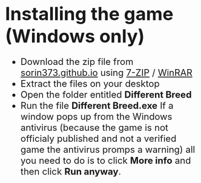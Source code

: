 <font size = "10">**Installing the game (Windows only)**</font>
<font size = "5">
- Download the zip file from [sorin373.github.io](https://sorin373.github.io/) using [7-ZIP](https://www.7-zip.org/) / [WinRAR](https://www.win-rar.com/start.html?&L=0)
- Extract the files on your desktop
- Open the folder entitled **Different Breed**
- Run the file **Different Breed.exe** If a window pops up from the Windows antivirus (because the game is not officialy published and not a verified game the antivirus promps a warning) all you need to do is to click **More info** and then click **Run anyway**.
<br>

</font>

